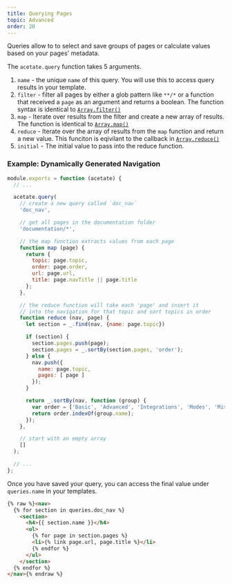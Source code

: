 ```yaml
---
title: Querying Pages
topic: Advanced
order: 20
---
```


Queries allow to to select and save groups of pages or calculate values based on your pages' metadata.

The `acetate.query` function takes 5 arguments.

1. `name` - the unique `name` of this query. You will use this to access query results in your template.
2. `filter` - filter all pages by either a glob pattern like `**/*` or a function that received a `page` as an argument and returns a boolean. The function syntax is identical to [`Array.filter()`](https://developer.mozilla.org/en-US/docs/Web/JavaScript/Reference/Global_Objects/Array/filter)
3. `map` - Iterate over results from the filter and create a new array of results. The function is identical to [`Array.map()`](https://developer.mozilla.org/en-US/docs/Web/JavaScript/Reference/Global_Objects/Array/map)
4. `reduce` - Iterate over the array of results from the `map` function and return a new value. This funciton is eqivilant to the callback in [`Array.reduce()`](https://developer.mozilla.org/en-US/docs/Web/JavaScript/Reference/Global_Objects/Array/Reduce)
5. `initial` - The initial value to pass into the reduce function.

### Example: Dynamically Generated Navigation

```js
module.exports = function (acetate) {
  // ...

  acetate.query(
    // create a new query called `doc_nav`
    'doc_nav',

    // get all pages in the documentation folder
    'documentation/*',

    // the map function extracts values from each page
    function map (page) {
      return {
        topic: page.topic,
        order: page.order,
        url: page.url,
        title: page.navTitle || page.title
      };
    },

    // the reduce function will take each 'page' and insert it
    // into the navigation for that topic and sort topics in order
    function reduce (nav, page) {
      let section = _.find(nav, {name: page.topic})

      if (section) {
        section.pages.push(page);
        section.pages = _.sortBy(section.pages, 'order');
      } else {
        nav.push({
          name: page.topic,
          pages: [ page ]
        });
      }

      return _.sortBy(nav, function (group) {
        var order = ['Basic', 'Advanced', 'Integrations', 'Modes', 'Misc.'];
        return order.indexOf(group.name);
      });
    },

    // start with an empty array
    []
  );

  // ...
};
```

Once you have saved your query, you can access the final value under `queries.name` in your templates.

```html
{% raw %}<nav>
  {% for section in queries.doc_nav %}
    <section>
      <h4>{{ section.name }}</h4>
      <ul>
        {% for page in section.pages %}
        <li>{% link page.url, page.title %}</li>
        {% endfor %}
      </ul>
    </section>
  {% endfor %}
</nav>{% endraw %}
```
